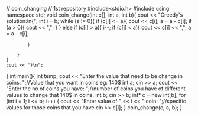 //          coin_changing
//              1st repository
#include<stdio.h>
#include<iostream>
using namespace std;
void coin_change(int c[], int a, int b){
	cout << "Greedy's solution:\n{";
	int i = b;
	while (a != 0){
		if (c[i] <= a){
			cout << c[i];
			a = a - c[i];
			if (a > 0){
				cout << ",";
			}
		}
		else if (c[i] > a){
			i--;
			if (c[i] < a){
				cout << c[i] << ",";
				a = a - c[i];


			}

		}
	}
	cout << "}\n";
}
int main(){
	int temp;
	cout << "Enter the value that need to be change in coins: ";//Value that you want in coins eg: 140$
	int a; cin >> a;
	cout << "Enter the no of coins you have: ";//number of coins you have of different values to change that 140$ in coins.
	int b; cin >> b;
	int* c = new int[b];
	for (int i = 1; i <= b; i++)
	{
		cout << "Enter value of " << i << " coin: ";//specific values for those coins that you have
		cin >> c[i];
	}
	coin_change(c, a, b);
}
